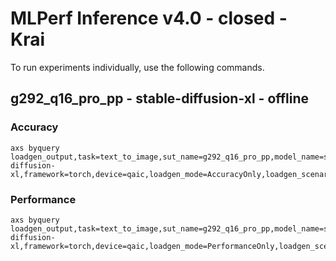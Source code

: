 
# MLPerf Inference v4.0 - closed - Krai

To run experiments individually, use the following commands.

## g292_q16_pro_pp - stable-diffusion-xl - offline

### Accuracy  

```
axs byquery loadgen_output,task=text_to_image,sut_name=g292_q16_pro_pp,model_name=stable-diffusion-xl,framework=torch,device=qaic,loadgen_mode=AccuracyOnly,loadgen_scenario=Offline,setting_fan-,fan_rpm-,vc_set-
```

### Performance 

```
axs byquery loadgen_output,task=text_to_image,sut_name=g292_q16_pro_pp,model_name=stable-diffusion-xl,framework=torch,device=qaic,loadgen_mode=PerformanceOnly,loadgen_scenario=Offline,setting_fan-,fan_rpm-,vc=17,loadgen_min_duration_s=600,loadgen_target_qps=1.2
```

